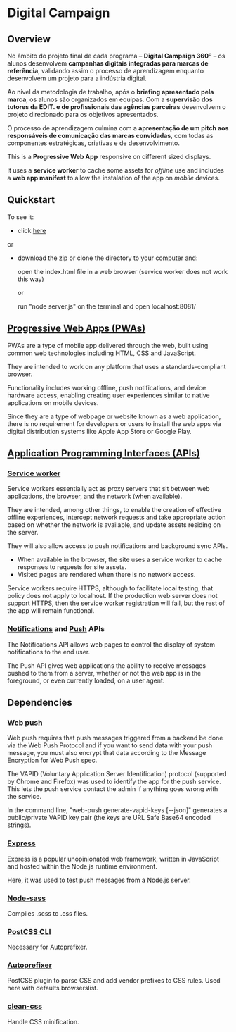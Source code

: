 # Digital Campaign

## Overview

No âmbito do projeto final de cada programa – **Digital Campaign 360º** – os alunos desenvolvem **campanhas digitais integradas para marcas de referência**, validando assim o processo de aprendizagem enquanto desenvolvem um projeto para a indústria digital.

Ao nível da metodologia de trabalho, após o **briefing apresentado pela marca**, os alunos são organizados em equipas. Com a **supervisão dos tutores da EDIT. e de profissionais das agências parceiras** desenvolvem o projeto direcionado para os objetivos apresentados.

O processo de aprendizagem culmina com a **apresentação de um pitch aos responsáveis de comunicação das marcas convidadas**, com todas as componentes estratégicas, criativas e de desenvolvimento.

This is a **Progressive Web App** responsive on different sized displays.

It uses a **service worker** to cache some assets for _offline_ use and includes a **web app manifest** to allow the instalation of the app on _mobile_ devices.

## Quickstart

To see it:

- click [here]()

or

- download the zip or clone the directory to your computer and:

  open the index.html file in a web browser (service worker does not work this way)

  or

  run "node server.js" on the terminal and open localhost:8081/

## [Progressive Web Apps (PWAs)](https://en.wikipedia.org/wiki/Progressive_web_applications)

PWAs are a type of mobile app delivered through the web, built using common web technologies including HTML, CSS and JavaScript.

They are intended to work on any platform that uses a standards-compliant browser.

Functionality includes working offline, push notifications, and device hardware access, enabling creating user experiences similar to native applications on mobile devices.

Since they are a type of webpage or website known as a web application, there is no requirement for developers or users to install the web apps via digital distribution systems like Apple App Store or Google Play.

## [Application Programming Interfaces (APIs)](https://en.wikipedia.org/wiki/Web_API)

### [Service worker](https://developer.mozilla.org/en-US/docs/Web/API/Service_Worker_API)

Service workers essentially act as proxy servers that sit between web applications, the browser, and the network (when available).

They are intended, among other things, to enable the creation of effective offline experiences, intercept network requests and take appropriate action based on whether the network is available, and update assets residing on the server.

They will also allow access to push notifications and background sync APIs.

- When available in the browser, the site uses a service worker to cache responses to requests for site assets.
- Visited pages are rendered when there is no network access.

Service workers require HTTPS, although to facilitate local testing, that policy does not apply to localhost. If the production web server does not support HTTPS, then the service worker registration will fail, but the rest of the app will remain functional.

### [Notifications](https://developer.mozilla.org/en-US/docs/Web/API/Notifications_API) and [Push](https://developer.mozilla.org/en-US/docs/Web/API/Push_API) APIs

The Notifications API allows web pages to control the display of system notifications to the end user.

The Push API gives web applications the ability to receive messages pushed to them from a server, whether or not the web app is in the foreground, or even currently loaded, on a user agent.

## Dependencies

### [Web push](https://github.com/web-push-libs/web-push)

Web push requires that push messages triggered from a backend be done via the Web Push Protocol and if you want to send data with your push message, you must also encrypt that data according to the Message Encryption for Web Push spec.

The VAPID (Voluntary Application Server Identification) protocol (supported by Chrome and Firefox) was used to identify the app for the push service. This lets the push service contact the admin if anything goes wrong with the service.

In the command line, "web-push generate-vapid-keys [--json]" generates a public/private VAPID key pair (the keys are URL Safe Base64 encoded strings).

### [Express](https://expressjs.com/)

Express is a popular unopinionated web framework, written in JavaScript and hosted within the Node.js runtime environment.

Here, it was used to test push messages from a Node.js server.

### [Node-sass](https://github.com/sass/node-sass)

Compiles .scss to .css files.

### [PostCSS CLI](https://github.com/postcss/postcss-cli)

Necessary for Autoprefixer.

### [Autoprefixer](https://github.com/postcss/autoprefixer)

PostCSS plugin to parse CSS and add vendor prefixes to CSS rules. Used here with defaults browserslist.

### [clean-css](https://github.com/jakubpawlowicz/clean-css-cli)

Handle CSS minification.
